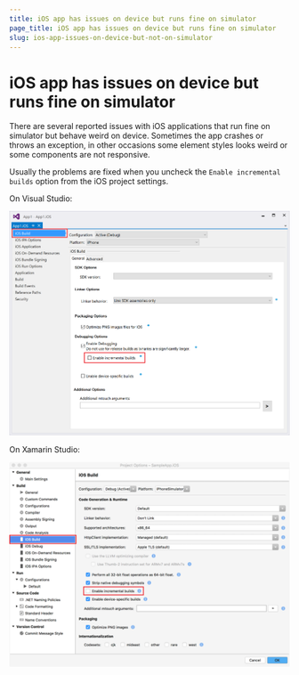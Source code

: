 ```yaml
---
title: iOS app has issues on device but runs fine on simulator
page_title: iOS app has issues on device but runs fine on simulator
slug: ios-app-issues-on-device-but-not-on-simulator
---
```


# iOS app has issues on device but runs fine on simulator

There are several reported issues with iOS applications that run fine on simulator but behave weird on device. Sometimes the app crashes or throws an exception, in other occasions some element styles looks weird or some components are not responsive.

Usually the problems are fixed when you uncheck the `Enable incremental builds` option from the iOS project settings.

On Visual Studio:

![](images/vs-incremental-builds.png)

On Xamarin Studio:

![](images/xs-incremental-builds.png)